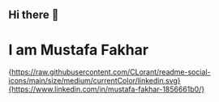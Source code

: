 ## Hi there 👋
# I am Mustafa Fakhar
{https://raw.githubusercontent.com/CLorant/readme-social-icons/main/size/medium/currentColor/linkedin.svg}{https://www.linkedin.com/in/mustafa-fakhar-1856661b0/}
<!--
**mustafafakhar/mustafafakhar** is a ✨ _special_ ✨ repository because its `README.md` (this file) appears on your GitHub profile.

Here are some ideas to get you started:

- 🔭 I’m currently working on ...
- 🌱 I’m currently learning ...
- 👯 I’m looking to collaborate on ...
- 🤔 I’m looking for help with ...
- 💬 Ask me about ...
- 📫 How to reach me: ...
- 😄 Pronouns: ...
- ⚡ Fun fact: ...
-->
